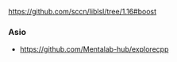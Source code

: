 https://github.com/sccn/liblsl/tree/1.16#boost

### Asio

- https://github.com/Mentalab-hub/explorecpp
